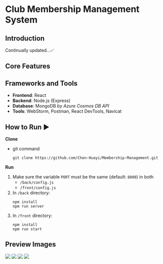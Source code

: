 # Club Membership Management System

## Introduction
Continually updated...✅

## Core Features
[//]: # (+ [x] Create account)
[//]: # (+ [x] User login)
[//]: # (+ [x] Update user profile)

## Frameworks and Tools
+ **Frontend**: React
+ **Backend**: Node.js (Express)
+ **Database**: MongoDB *by Azure Cosmos DB API*
+ **Tools**: WebStorm, Postman, React DevTools, Navicat

## How to Run ▶
**Clone**
+ git command
    ```shell
    git clone https://github.com/Chen-Huayi/Membership-Management.git
    ```
**Run**
1. Make sure the variable `PORT` must be the same (default: `8000`) in both
   + `/back/config.js`
   + `/front/config.js`
2. In `/back` directory:
    ```shell
    npm install
    npm run server
    ```
3. In `/front` directory:
    ```shell
    npm install
    npm run start
    ```
## Preview Images
![](/img/)
![](/img/)
![](/img/)
![](/img/)
